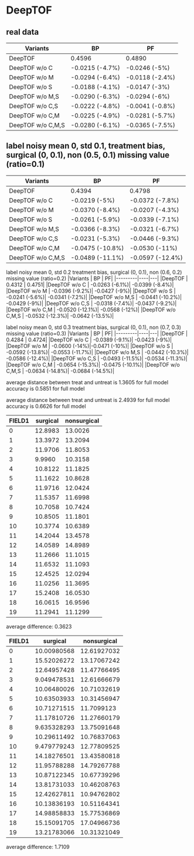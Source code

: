 # DeepTOF

## real data
|Variants | BP | PF|
|---------|----|---|
|DeepTOF  | 0.4596 | 0.4890|
|DeepTOF w/o C | -0.0215 (-4.7%) | -0.0246 (-5%)|
|DeepTOF w/o M | -0.0294 (-6.4%)| -0.0118 (-2.4%)|
|DeepTOF w/o S | -0.0188 (-4.1%)| -0.0147 (-3%)|
|DeepTOF w/o M,S | -0.0290 (-6.3%)| -0.0294 (-6%)|
|DeepTOF w/o C,S | -0.0222 (-4.8%)| -0.0041 (-0.8%)|
|DeepTOF w/o C,M | -0.0225 (-4.9%)| -0.0281 (-5.7%)|
|DeepTOF w/o C,M,S | -0.0280 (-6.1%)| -0.0365 (-7.5%)|

## label noisy mean 0, std 0.1, treatment bias, surgical (0, 0.1), non (0.5, 0.1) missing value (ratio=0.1)
|Variants | BP | PF|
|---------|----|---|
|DeepTOF  | 0.4394 | 0.4798|
|DeepTOF w/o C | -0.0219 (-5%) | -0.0372 (-7.8%)|
|DeepTOF w/o M | -0.0370 (-8.4%)| -0.0207 (-4.3%)|
|DeepTOF w/o S | -0.0261 (-5.9%)| -0.0339 (-7.1%)|
|DeepTOF w/o M,S | -0.0366 (-8.3%)| -0.0321 (-6.7%)|
|DeepTOF w/o C,S | -0.0231 (-5.3%)| -0.0446 (-9.3%)|
|DeepTOF w/o C,M | -0.0475 (-10.8%)| -0.0530 (-11%)|
|DeepTOF w/o C,M,S | -0.0489 (-11.1%)| -0.0597 (-12.4%)|


label noisy mean 0, std 0.2
treatment bias, surgical (0, 0.1), non (0.6, 0.2)
missing value (ratio=0.2)
|Variants | BP | PF|
|---------|----|---|
|DeepTOF  | 0.4312 | 0.4751|
|DeepTOF w/o C | -0.0263 (-6.1%)| -0.0399 (-8.4%)|
|DeepTOF w/o M | -0.0396 (-9.2%)| -0.0427 (-9%)|
|DeepTOF w/o S | -0.0241 (-5.6%)| -0.0341 (-7.2%)|
|DeepTOF w/o M,S | -0.0441 (-10.2%)| -0.0429 (-9%)|
|DeepTOF w/o C,S | -0.0318 (-7.4%)| -0.0437 (-9.2%)|
|DeepTOF w/o C,M | -0.0520 (-12.1%)| -0.0568 (-12%)|
|DeepTOF w/o C,M,S | -0.0532 (-12.3%)| -0.0642 (-13.5%)|

label noisy mean 0, std 0.3
treatment bias, surgical (0, 0.1), non (0.7, 0.3)
missing value (ratio=0.3)
|Variants | BP | PF|
|---------|----|---|
|DeepTOF  | 0.4284 | 0.4724|
|DeepTOF w/o C | -0.0389 (-9.1%)| -0.0423 (-9%)|
|DeepTOF w/o M | -0.0600 (-14%)|-0.0471 (-10%)|
|DeepTOF w/o S | -0.0592 (-13.8%)| -0.0553 (-11.7%)|
|DeepTOF w/o M,S | -0.0442 (-10.3%)| -0.0586 (-12.4%)|
|DeepTOF w/o C,S | -0.0493 (-11.5%)| -0.0534 (-11.3%)|
|DeepTOF w/o C,M | -0.0654 (-15.3%)| -0.0475 (-10.1%)|
|DeepTOF w/o C,M,S | -0.0634 (-14.8%)| -0.0684 (-14.5%)|

average distance between treat and untreat is 1.3605 for full model
accuracy is 0.5851 for full model

average distance between treat and untreat is 2.4939 for full model
accuracy is 0.6626 for full model


|FIELD1|surgical          |nonsurgical       |
|------|------------------|------------------|
|0     |12.8983           |13.0026           |
|1     |13.3972           |13.2094           |
|2     |11.9706           |11.8053           |
|3     |9.9960            |10.3158           |
|4     |10.8122           |11.1825           |
|5     |11.1622           |10.8628           |
|6     |11.9716           |12.0424           |
|7     |11.5357           |11.6998           |
|8     |10.7058           |10.7424           |
|9     |10.8505           |11.1801           |
|10    |10.3774           |10.6389           |
|11    |14.2044           |13.4578           |
|12    |14.0589           |14.8989           |
|13    |11.2666           |11.1015           |
|14    |11.6532           |11.1093           |
|15    |12.4525           |12.0294           |
|16    |11.0256           |11.3695           |
|17    |15.2408           |16.0530           |
|18    |16.0615           |16.9596           |
|19    |11.2941           |11.1299           |

average difference: 0.3623

|FIELD1|surgical          |nonsurgical       |
|------|------------------|------------------|
|0     |10.00980568       |12.61927032       |
|1     |15.52026272       |13.17067242       |
|2     |12.64957428       |11.47766495       |
|3     |9.049478531       |12.61666679       |
|4     |10.06480026       |10.71032619       |
|5     |10.63503933       |10.31456947       |
|6     |10.71271515       |11.7099123        |
|7     |11.17810726       |11.27660179       |
|8     |9.635328293       |13.75091648       |
|9     |10.29611492       |10.76837063       |
|10    |9.479779243       |12.77809525       |
|11    |14.18276501       |13.43580818       |
|12    |11.95788288       |14.79267788       |
|13    |10.87122345       |10.67739296       |
|14    |13.81731033       |10.46208763       |
|15    |12.42627811       |10.94762802       |
|16    |10.13836193       |10.51164341       |
|17    |14.98858833       |15.77536869       |
|18    |15.15091705       |17.04966736       |
|19    |13.21783066       |10.31321049       |

average difference: 1.7109
